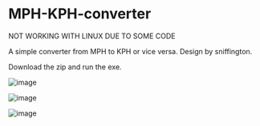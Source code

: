 # MPH-KPH-converter
NOT WORKING WITH LINUX DUE TO SOME CODE

A simple converter from MPH to KPH or vice versa. Design by sniffington.

Download the zip and run the exe. 

![image](https://github.com/Rel-l/MPH-KPH-converter/assets/134770983/a9de8fe7-77c3-42b1-a623-c7a8e7469cc4)

![image](https://github.com/Rel-l/MPH-KPH-converter/assets/134770983/b4677807-b503-45ff-ab14-1fe79c30ef9c)

![image](https://github.com/Rel-l/MPH-KPH-converter/assets/134770983/7a4ea01a-1b1d-448c-97f0-6a60bc6b9881)




